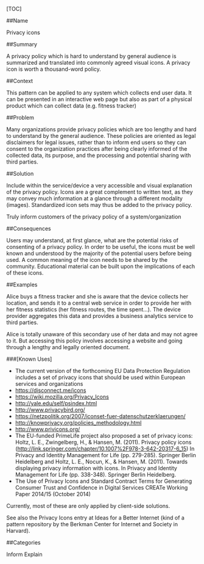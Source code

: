 [TOC]

##Name
<!--Primary name the pattern is known by.-->

Privacy icons

<!--###[Also Known As]-->
<!-- All other names the pattern is known by.-->



##Summary
<!-- One short paragraph summarising the pattern.-->

A privacy policy which is hard to understand by general audience is summarized and translated into commonly agreed visual icons. A privacy icon is worth a thousand-word policy.

##Context
<!-- The situations in which the pattern may apply.-->

This pattern can be applied to any system which collects end user data. It can be presented in an interactive web page but also as part of a physical product which can collect data (e.g. fitness tracker)

##Problem
<!-- The problem a pattern addresses, including a list of forces describing why a problem might be difficult to solve.-->

Many organizations provide privacy policies which are too lengthy and hard to understand by the general audience. These policies are oriented as legal disclaimers for legal issues, rather than to inform end users so they can consent to the organization practices after being clearly informed of the collected data, its purpose, and the processing and potential sharing with third parties.

##Solution
<!-- A concise description of how the pattern addresses the problem.-->

Include within the service/device a very accessible and visual explanation of the privacy policy. Icons are a great complement to written text, as they may convey much information at a glance through a different modality (images). Standardized icon sets may thus be added to the privacy policy.

<!--goals-->
Truly inform customers of the privacy policy of a system/organization

<!--###[Structure]-->
<!--A detailed specification of the structural aspects of the pattern. A class diagram if applicable.-->



<!--###[Implementation]-->
<!--Guidelines for implementing the pattern; code fragments; suggested PETS; policy fragments.-->



##Consequences
<!--The advantages (benefits) and disadvantages (liabilities) of applying the pattern.-->



<!--constraints and consequences-->
Users may understand, at first glance, what are the potential risks of consenting of a privacy policy. In order to be useful, the icons must be well known and understood by the majority of the potential users before being used. A common meaning of the icon needs to be shared by the community. Educational material can be built upon the implications of each of these icons.

<!--###[Constraints]-->
<!-- limitations as a consequence of applying the pattern.-->



##Examples
<!--Motivational example to see how the pattern is applied.-->

Alice buys a fitness tracker and she is aware that the device collects her location, and sends it to a central web service in order to provide her with her fitness statistics (her fitness routes, the time spent...). The device provider aggregates this data and provides a business analytics service to third parties.

Alice is totally unaware of this secondary use of her data and may not agree to it. But accessing this policy involves accessing a website and going through a lengthy and legally oriented document.

###[Known Uses]
<!-- Pointers to various applications of the pattern.-->

- The current version of the forthcoming EU Data Protection Regulation includes a set of privacy icons that should be used within European services and organizations
- https://disconnect.me/icons
- https://wiki.mozilla.org/Privacy_Icons
- http://yale.edu/self/psindex.html
- http://www.privacybird.org/
- https://netzpolitik.org/2007/iconset-fuer-datenschutzerklaerungen/
- http://knowprivacy.org/policies_methodology.html
- http://www.privicons.org/
- The EU-funded PrimeLife project also proposed a set of privacy icons: Holtz, L. E., Zwingelberg, H., & Hansen, M. (2011). Privacy policy icons (http://link.springer.com/chapter/10.1007%2F978-3-642-20317-6_15) In Privacy and Identity Management for Life (pp. 279-285). Springer Berlin Heidelberg and Holtz, L. E., Nocun, K., & Hansen, M. (2011). Towards displaying privacy information with icons. In Privacy and Identity Management for Life (pp. 338-348). Springer Berlin Heidelberg.
- The Use of Privacy Icons and Standard Contract Terms for Generating Consumer Trust and Confidence in Digital Services CREATe Working Paper 2014/15 (October 2014)

Currently, most of these are only applied by client-side solutions.

See also the Privacy Icons entry at Ideas for a Better Internet (kind of a pattern repository by the Berkman Center for Internet and Society in Harvard).

<!--##See Also-->
<!-- Any pointers to relevant information, not contained in the subfields below.-->



<!--###[Related Patterns]-->
<!-- Supporting and conflicting patterns-->



<!--###[Sources]-->
<!-- References to the original source of the pattern.-->



<!--##General Comments-->
<!-- Separate discussion on the pattern.-->



##Categories
<!-- Placeholder for future agreed upon categories as per collaboration's evaluation.-->

Inform
Explain

<!--##Tags-->
<!-- User definable descriptors for additional correlation.-->